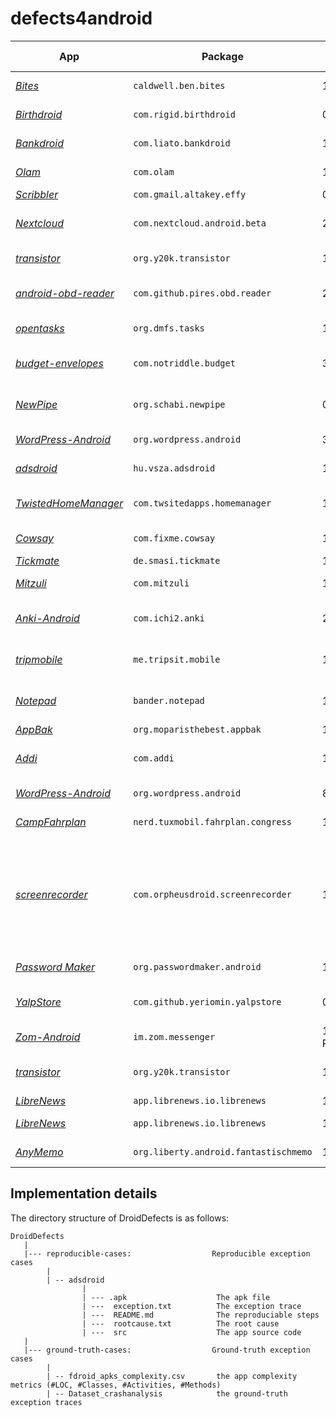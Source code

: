 # defects4android

App | Package | Version | LOC | Category | Exception Category | Root Cause | Exception Type | Issue | Buggy | Fixed | Comments 
--- | --- | --- | --- | --- | --- | --- | --- | --- | --- | --- | ---
*[Bites](https://github.com/karimhamdanali/bites-android)* | `caldwell.ben.bites` | 1.3 |  | Recipes cookbook | Framework | Parameter Error | NumberFormatException | - | - | - | -
*[Birthdroid](https://github.com/rigid/Birthdroid)* | `com.rigid.birthdroid` | 0.6.3 |  | birthday app | Framework | Parameter Error | NumberFormatException | [issue](https://github.com/rigid/Birthdroid/issues/12) | [buggy](https://github.com/rigid/Birthdroid/commit/6484f28b2fdd70a3f2d9b97c83f19eab6c1fbefd) | [fix](https://github.com/rigid/Birthdroid/commit/d623684b5012ca3787ffd38781ca5f2874d35942) | -
*[Bankdroid](https://github.com/rmack/TwistedHomeManager)* | `com.liato.bankdroid` | 1.9.10.6 |  | Swedish Banking App | Framework | Parameter Error | IllegalArgumentException (Illegal character in query/path) | [issue](https://github.com/liato/android-bankdroid/issues/687) | - | - | -
*[Olam](https://github.com/vishnus/Olam)* | `com.olam` | 1.0 |  | Olam Malayalam Dictionary  | Framework | Parameter Error | SQLiteException (syntax error) | [issue](https://github.com/vishnus/Olam/issues/2) | - | - | -
*[Scribbler](https://github.com/taky/effy)* | `com.gmail.altakey.effy` | 0.1.8 |  | Graphics | Framework | XML Error | FormatFlagsConversionMismatchException | - | - | - | -
*[Nextcloud](https://github.com/nextcloud/android)* | `com.nextcloud.android.beta` | 20160613 |  | Nextcloud Android app | Framework | XML Error | Resources$NotFoundException | [issue](https://github.com/nextcloud/android/issues/31) | - | [fixed](https://github.com/nextcloud/android/commit/aedb03c45d14784d955c2187610ffb4f5a8733bb) | source code compile failed
*[transistor](https://github.com/y20k/transistor)* | `org.y20k.transistor` | 1.1.5 |  | Radio App | Framework | Lifecycle Error | IllegalStateException (Fragment XX not attached to Activity) | [issue](https://github.com/y20k/transistor/issues/21) | [buggy](https://github.com/y20k/transistor/commit/23f44ba40e4e78a6ef777c7e0a7c85bdeaea63c1) | [fix](https://github.com/y20k/transistor/commit/ec0b9237f732277754a3bba96e68831525e9e264) | -
*[android-obd-reader](https://github.com/pires/android-obd-reader)* | `com.github.pires.obd.reader` | 2.0-rc1 |  | OBD-II Reader App | Framework | Lifecycle Error | IllegalArgumentException (Service not registered) | [issue](https://github.com/pires/android-obd-reader/issues/22) | [buggy](https://github.com/pires/android-obd-reader/commit/deb7bd56136ab114443199f203859dab93d20a84) | [fix](https://github.com/pires/android-obd-reader/commit/415e3d8e4a743aa0b7ef48eee5025a00d1e80e87) | source code compile failed
*[opentasks](https://github.com/dmfs/opentasks)* | `org.dmfs.tasks` | 1.1.7 |  | Task App | Framework | Lifecycle Error | IllegalStateException (Can not perform this action after onSaveInstanceState) | [issue](https://github.com/dmfs/opentasks/issues/340) | [buggy]() | [fix]() | [discussion](https://github.com/dmfs/opentasks/pull/255)
*[budget-envelopes](https://github.com/notriddle/budget-envelopes)* | `com.notriddle.budget` | 3.4 |  | Budget Management App | Framework | Lifecycle Error | IllegalStateException (Can not perform this action after onSaveInstanceState) | - | - | - | -
*[NewPipe](https://github.com/TeamNewPipe/NewPipe)* | `org.schabi.newpipe` | 0.7.8 |  | Youtube frontend for Android | Framework | Lifecycle Error | IllegalStateException (Content view not yet created) | [issue](https://github.com/TeamNewPipe/NewPipe/issues/269) | - | - | -
*[WordPress-Android](https://github.com/wordpress-mobile/WordPress-Android)* | `org.wordpress.android` | 3.6 |  | WordPress for Android | Framework | Lifecycle Error | IllegalStateException (Fragment already added) | [issue](https://github.com/wordpress-mobile/WordPress-Android/issues/2265) | - | - | -
*[adsdroid](https://github.com/dnet/adsdroid)* | `hu.vsza.adsdroid` | 1.6 |  | App for alldatasheet.com | Framework | Lifecycle Error | IllegalArgumentException (View not attached to window manager) | - | - | - | -
*[TwistedHomeManager](https://github.com/rmack/TwistedHomeManager)* | `com.twsitedapps.homemanager` | 1.0.1.9 |  | Twisted Home Manager | Framework | UI Update Error | IllegalStateException (ListView & Adapter Update Issue) | [issue](https://github.com/rmack/TwistedHomeManager/issues/1) | - | - | Not easy to reproduce manually
*[Cowsay](https://github.com/rorist/Cowsay-android)* | `com.fixme.cowsay` | 1.3 |  | Development | Framework | UI Update Error | CalledFromWrongThreadException | - | - | - | -
*[Tickmate](https://github.com/lordi/tickmate)* | `de.smasi.tickmate` | 1.2.0 |  | One bit journal | Framework | Index Error | CursorIndexOutOfBoundsException | [issue](https://github.com/lordi/tickmate/issues/38) | [buggy](https://github.com/lordi/tickmate/commit/00486161d89dca9a66164b5705f37853fb66ffa9) | [fixed](https://github.com/lordi/tickmate/commit/ed127c37bf70590374ce3053cd0728120439a723) | -
*[Mitzuli](https://github.com/artetxem/mitzuli)* | `com.mitzuli` | 1.0.7 |  | Reading | Framework | Lifecycle Error | WindowManager$BadToken (unable to add window) | - | - | - | -
*[Anki-Android](https://github.com/ankidroid/Anki-Android)* | `com.ichi2.anki` | 2.8.2beta2 |  | Anki on Android | Framework | Constraint Error | IllegalStateException(Fragment null must be a public static class to be  properly recreated from instance state) | [issue](https://github.com/ankidroid/Anki-Android/issues/4589) | - | [fixed](https://github.com/ankidroid/Anki-Android/pull/4591/commits/5c8a30999eba23661d3e3a64072c64438ebf91a8) | -
*[tripmobile](https://github.com/TripSit/tripmobile)* | `me.tripsit.mobile` | 1.0 |  | Tripsit mobile app | Framework | Constraint Error | RuntimeException (Can't create handler inside thread that has not called Looper.prepare()) | [issue](https://github.com/TripSit/tripmobile/issues/13) | [buggy](https://github.com/TripSit/tripmobile/commit/793893cfc3a61be734283c8ff5505a45d6c6ad39) | [fixed](https://github.com/TripSit/tripmobile/commit/da488e4211b33887985a2339cc3026bb96393207) | -
*[Notepad](https://code.google.com/archive/p/banderlabs/)* | `bander.notepad` | 1.06 |  | Note App | Framework | Database Management Error | IllegalArgumentException (column XX does not exist) | [issue](https://code.google.com/archive/p/banderlabs/issues/23) | - | - | -
*[AppBak](https://github.com/moparisthebest/AppBak)* | `org.moparisthebest.appbak` | 1|  | System | Framework | Hardware | OutOfMempryError | - | - | - | -
*[Addi](https://code.google.com/archive/p/addi/source/default/source)* | `com.addi` | 1.98 |  | Science & Education | Framework | Resource-Not-Found Error | ActivityNotFoundException | - | - | - | -
*[WordPress-Android](https://github.com/wordpress-mobile/WordPress-Android)* | `org.wordpress.android` | 8.2 |  | WordPress for Android | Framework | Other Errors | ClassCastException | [issue](https://github.com/wordpress-mobile/WordPress-Android/issues/6661) | [buggy](https://github.com/wordpress-mobile/WordPress-Android/commit/5c09544b03e3f10cd07dc4b9e243dfeae21fc38a) | [fixed](https://github.com/wordpress-mobile/WordPress-Android/commit/827c0fb647435f49948e6bf770ce404965059037) | [discussion](https://github.com/wordpress-mobile/WordPress-Android/pull/6662)
*[CampFahrplan](https://github.com/tuxmobil/CampFahrplan)* | `nerd.tuxmobil.fahrplan.congress` | 1.32.2 |  | Time | Library | Parameter Error | IllegalArgumentException (unexpected url) | - | - | - | -
*[screenrecorder](https://github.com/vijai1996/screenrecorder)* | `com.orpheusdroid.screenrecorder` | 1.8.4 |  | Screen Recorder | Library | Compatibility Error | IllegalStateException (must call onStart before onStop) | [issue](https://github.com/vijai1996/screenrecorder/issues/32) | - | - | Compatibility issue between the app and the library [countly-sdk-android](https://github.com/Countly/countly-sdk-android) it uses to edit video
*[Password Maker](https://github.com/passwordmaker/android-passwordmaker)* | `org.passwordmaker.android` | 1.1.11 |  | Security | Application | NullPointer Error | NullPointerException | - | - | - | -
*[YalpStore](https://github.com/yeriomin/YalpStore)* | `com.github.yeriomin.yalpstore` | 0.17 |  | Yalp Store  | Application | NullPointer Error | NullPointerException (Attempt to invoke virtual method ... on a null object reference) | [issue](https://github.com/yeriomin/YalpStore/issues/204) | - | [fixed](https://github.com/yeriomin/YalpStore/commit/a36b98672cd0db3d9863f50509b268c273f566d8) | -
*[Zom-Android](https://github.com/zom/Zom-Android)* | `im.zom.messenger` | 15.2.0-RC-3 |  | Chat App | Application | NullPointer Error | NullPointerException (Attempt to read from field ... on a null object reference) | [issue](https://github.com/zom/Zom-Android/issues/275) | - | - | - 
*[transistor](https://github.com/y20k/transistor)* | `org.y20k.transistor` | 1.2.3 |  | Radio App | Application | NullPointer Error | NullPointerException (Attempt to invoke virtual method ... on a null object reference) | [issue](https://github.com/y20k/transistor/issues/63) | - | - | -
*[LibreNews](https://github.com/milesmcc/LibreNews-Android)* | `app.librenews.io.librenews` | 1.4 |  | LibreNews client | Application | Index Error | ArrayIndexOutOfBoundsException | [issue](https://github.com/milesmcc/LibreNews-Android/issues/27) | - | - | -
*[LibreNews](https://github.com/milesmcc/LibreNews-Android)* | `app.librenews.io.librenews` | 1.4 |  | LibreNews client | Application | NullPointer Error | NullPointerException (Attempt to invoke virtual method ... on a null object | [issue](https://github.com/milesmcc/LibreNews-Android/issues/23) | - | - | -
*[AnyMemo](https://github.com/helloworld1/AnyMemo)* | `org.liberty.android.fantastischmemo` | 10.10.1 |  | Flashcard learning | Application | NullPointer Error | NullPointerException (Attempt to invoke virtual method ... on a null object | [issue](https://github.com/helloworld1/AnyMemo/issues/440) | - | - | -

Implementation details
----------------------

The directory structure of DroidDefects is as follows:

    DroidDefects
       |
       |--- reproducible-cases:                  Reproducible exception cases 
            |
            | -- adsdroid
                    |
                    | --- .apk                    The apk file      
                    | ---  exception.txt          The exception trace
                    | ---  README.md              The reproduciable steps
                    | ---  rootcause.txt          The root cause
                    | ---  src                    The app source code
       |
       |--- ground-truth-cases:                  Ground-truth exception cases
			|
			| -- fdroid_apks_complexity.csv		  the app complexity metrics (#LOC, #Classes, #Activities, #Methods)
			| -- Dataset_crashanalysis			  the ground-truth exception traces
      
